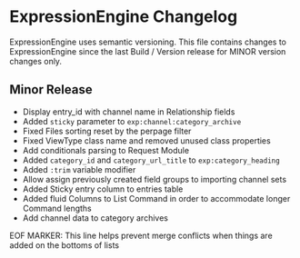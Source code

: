 # ExpressionEngine Changelog

ExpressionEngine uses semantic versioning. This file contains changes to ExpressionEngine since the last Build / Version release for MINOR version changes only.

## Minor Release


   - Display entry_id with channel name in Relationship fields
   - Added `sticky` parameter to `exp:channel:category_archive`
   - Fixed Files sorting reset by the perpage filter
   - Fixed ViewType class name and removed unused class properties
   - Add conditionals parsing to Request Module
   - Added `category_id` and `category_url_title` to `exp:category_heading`
   - Added `:trim` variable modifier
   - Allow assign previously created field groups to importing channel sets
   - Added Sticky entry column to entries table
   - Added fluid Columns to List Command in order to accommodate longer Command lengths
   - Add channel data to category archives


EOF MARKER: This line helps prevent merge conflicts when things are
added on the bottoms of lists
